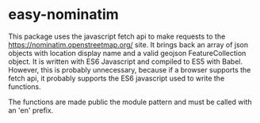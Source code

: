 # easy-nominatim

This package uses the javascript fetch api to make requests to the https://nominatim.openstreetmap.org/ site. It brings back an array of json objects with location display name and a valid geojson FeatureCollection object. It is written with ES6 Javascript and compiled to ES5 with Babel. However, this is probably unnecessary, because if a browser supports the fetch api, it probably supports the ES6 javascript used to write the functions.

The functions are made public the module pattern and must be called with an 'en' prefix.
